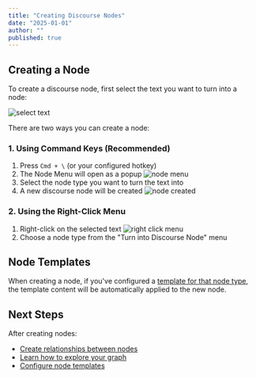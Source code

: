 ```yaml
---
title: "Creating Discourse Nodes"
date: "2025-01-01"
author: ""
published: true
---
```


## Creating a Node

To create a discourse node, first select the text you want to turn into a node:

![select text](https://firebasestorage.googleapis.com/v0/b/firescript-577a2.appspot.com/o/imgs%2Fapp%2Fdiscourse-graphs%2FInIer-iPGs.png?alt=media&token=fad214f6-f426-4249-8b0a-d5a403894600)

There are two ways you can create a node:

### 1. Using Command Keys (Recommended)

1. Press `Cmd + \` (or your configured hotkey)
2. The Node Menu will open as a popup
![node menu](https://firebasestorage.googleapis.com/v0/b/firescript-577a2.appspot.com/o/imgs%2Fapp%2Fdiscourse-graphs%2FS6eU6y70eX.png?alt=media&token=00e61ddf-877b-4752-a65b-272e80a0a19c)
3. Select the node type you want to turn the text into
4. A new discourse node will be created
![node created](https://firebasestorage.googleapis.com/v0/b/firescript-577a2.appspot.com/o/imgs%2Fapp%2Fdiscourse-graphs%2F1VNkJC0aH8.png?alt=media&token=df9a26aa-997b-4b56-a307-87a80e350b28)

### 2. Using the Right-Click Menu

1. Right-click on the selected text
![right click menu](https://firebasestorage.googleapis.com/v0/b/firescript-577a2.appspot.com/o/imgs%2Fapp%2Fdiscourse-graphs%2F4UqeVkqLz7.png?alt=media&token=d2373152-d251-45fe-afb6-56373d6092aa)
2. Choose a node type from the "Turn into Discourse Node" menu

## Node Templates

When creating a node, if you've configured a [template for that node type](./extending-personalizing-graph#templates-optional), the template content will be automatically applied to the new node.

## Next Steps

After creating nodes:
- [Create relationships between nodes](./creating-discourse-relationships)
- [Learn how to explore your graph](./exploring-discourse-graph)
- [Configure node templates](./extending-personalizing-graph#templates-optional) 
